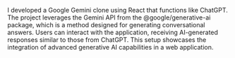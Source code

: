 I developed a Google Gemini clone using React that functions like ChatGPT. The project leverages the Gemini API from the @google/generative-ai package, which is a method designed for generating conversational answers. Users can interact with the application, receiving AI-generated responses similar to those from ChatGPT. This setup showcases the integration of advanced generative AI capabilities in a web application.






